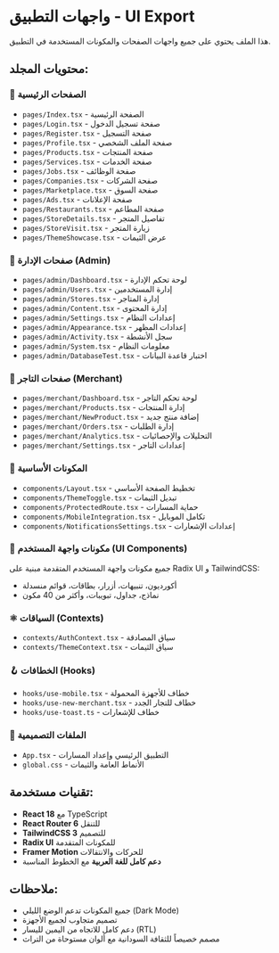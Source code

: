 # واجهات التطبيق - UI Export

هذا الملف يحتوي على جميع واجهات الصفحات والمكونات المستخدمة في التطبيق.

## محتويات المجلد:

### 📄 الصفحات الرئيسية

- `pages/Index.tsx` - الصفحة الرئيسية
- `pages/Login.tsx` - صفحة تسجيل الدخول
- `pages/Register.tsx` - صفحة التسجيل
- `pages/Profile.tsx` - صفحة الملف الشخصي
- `pages/Products.tsx` - صفحة المنتجات
- `pages/Services.tsx` - صفحة الخدمات
- `pages/Jobs.tsx` - صفحة الوظائف
- `pages/Companies.tsx` - صفحة الشركات
- `pages/Marketplace.tsx` - صفحة السوق
- `pages/Ads.tsx` - صفحة الإعلانات
- `pages/Restaurants.tsx` - صفحة المطاعم
- `pages/StoreDetails.tsx` - تفاصيل المتجر
- `pages/StoreVisit.tsx` - زيارة المتجر
- `pages/ThemeShowcase.tsx` - عرض الثيمات

### 👑 صفحات الإدارة (Admin)

- `pages/admin/Dashboard.tsx` - لوحة تحكم الإدارة
- `pages/admin/Users.tsx` - إدارة المستخدمين
- `pages/admin/Stores.tsx` - إدارة المتاجر
- `pages/admin/Content.tsx` - إدارة المحتوى
- `pages/admin/Settings.tsx` - إعدادات النظام
- `pages/admin/Appearance.tsx` - إعدادات المظهر
- `pages/admin/Activity.tsx` - سجل الأنشطة
- `pages/admin/System.tsx` - معلومات النظام
- `pages/admin/DatabaseTest.tsx` - اختبار قاعدة البيانات

### 🏪 صفحات التاجر (Merchant)

- `pages/merchant/Dashboard.tsx` - لوحة تحكم التاجر
- `pages/merchant/Products.tsx` - إدارة المنتجات
- `pages/merchant/NewProduct.tsx` - إضافة منتج جديد
- `pages/merchant/Orders.tsx` - إدارة الطلبات
- `pages/merchant/Analytics.tsx` - التحليلات والإحصائيات
- `pages/merchant/Settings.tsx` - إعدادات التاجر

### 🧩 المكونات الأساسية

- `components/Layout.tsx` - تخطيط الصفحة الأساسي
- `components/ThemeToggle.tsx` - تبديل الثيمات
- `components/ProtectedRoute.tsx` - حماية المسارات
- `components/MobileIntegration.tsx` - تكامل الموبايل
- `components/NotificationsSettings.tsx` - إعدادات الإشعارات

### 🎨 مكونات واجهة المستخدم (UI Components)

جميع مكونات واجهة المستخدم المتقدمة مبنية على Radix UI و TailwindCSS:

- أكورديون، تنبيهات، أزرار، بطاقات، قوائم منسدلة
- نماذج، جداول، تبويبات، وأكثر من 40 مكون

### ⚛️ السياقات (Contexts)

- `contexts/AuthContext.tsx` - سياق المصادقة
- `contexts/ThemeContext.tsx` - سياق الثيمات

### 🪝 الخطافات (Hooks)

- `hooks/use-mobile.tsx` - خطاف للأجهزة المحمولة
- `hooks/use-new-merchant.tsx` - خطاف للتجار الجدد
- `hooks/use-toast.ts` - خطاف للإشعارات

### 🎨 الملفات التصميمية

- `App.tsx` - التطبيق الرئيسي وإعداد المسارات
- `global.css` - الأنماط العامة والثيمات

## تقنيات مستخدمة:

- **React 18** مع TypeScript
- **React Router 6** للتنقل
- **TailwindCSS 3** للتصميم
- **Radix UI** للمكونات المتقدمة
- **Framer Motion** للحركات والانتقالات
- **دعم كامل للغة العربية** مع الخطوط المناسبة

## ملاحظات:

- جميع المكونات تدعم الوضع الليلي (Dark Mode)
- تصميم متجاوب لجميع الأجهزة
- دعم كامل للاتجاه من اليمين لليسار (RTL)
- مصمم خصيصاً للثقافة السودانية مع ألوان مستوحاة من التراث
